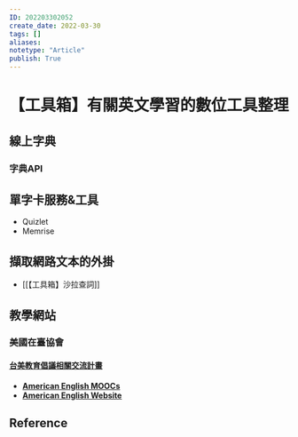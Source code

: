 ```yaml
---
ID: 202203302052
create_date: 2022-03-30
tags: []	
aliases:
notetype: "Article"
publish: True
---
```


# 【工具箱】有關英文學習的數位工具整理

## 線上字典

### 字典API

## 單字卡服務&工具

- Quizlet
- Memrise

## 擷取網路文本的外掛

- [[【工具箱】沙拉查詞]]

## 教學網站

### 美國在臺協會 

#### [**台美教育倡議相關交流計畫**](https://www.ait.org.tw/zhtw/education-culture-zh/u-s-taiwan-education-initiative-zh/)

- [**American English MOOCs**](https://americanenglish.state.gov/OPEN-MOOCs)
- [**American English Website**](https://americanenglish.state.gov/)


## Reference